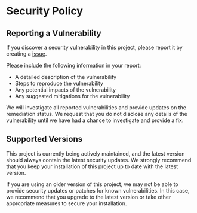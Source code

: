 # Security Policy

## Reporting a Vulnerability

If you discover a security vulnerability in this project, please report it by creating a [issue](https://github.com/tim-gromeyer/VoiceAssistant/issues/new/choose).

Please include the following information in your report:

- A detailed description of the vulnerability
- Steps to reproduce the vulnerability
- Any potential impacts of the vulnerability
- Any suggested mitigations for the vulnerability

We will investigate all reported vulnerabilities and provide updates on the remediation status. We request that you do not disclose any details of the vulnerability until we have had a chance to investigate and provide a fix.

## Supported Versions

This project is currently being actively maintained, and the latest version should always contain the latest security updates. We strongly recommend that you keep your installation of this project up to date with the latest version.

If you are using an older version of this project, we may not be able to provide security updates or patches for known vulnerabilities. In this case, we recommend that you upgrade to the latest version or take other appropriate measures to secure your installation.
